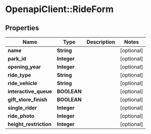 # OpenapiClient::RideForm

## Properties
Name | Type | Description | Notes
------------ | ------------- | ------------- | -------------
**name** | **String** |  | [optional] 
**park_id** | **Integer** |  | [optional] 
**opening_year** | **Integer** |  | [optional] 
**ride_type** | **String** |  | [optional] 
**ride_vehicle** | **String** |  | [optional] 
**interactive_queue** | **BOOLEAN** |  | [optional] 
**gift_store_finish** | **BOOLEAN** |  | [optional] 
**single_rider** | **Integer** |  | [optional] 
**ride_photo** | **Integer** |  | [optional] 
**height_restriction** | **Integer** |  | [optional] 


